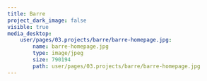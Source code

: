 ```yaml
---
title: Barre
project_dark_image: false
visible: true
media_desktop:
    user/pages/03.projects/barre/barre-homepage.jpg:
        name: barre-homepage.jpg
        type: image/jpeg
        size: 790194
        path: user/pages/03.projects/barre/barre-homepage.jpg
---
```



